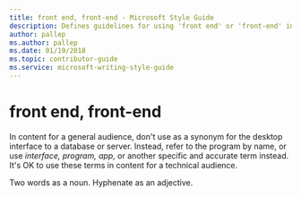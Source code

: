 ```yaml
---
title: front end, front-end - Microsoft Style Guide
description: Defines guidelines for using 'front end' or 'front-end' in Microsoft documents. Two words as a noun. Hyphenate as an adjective.
author: pallep
ms.author: pallep
ms.date: 01/19/2018
ms.topic: contributor-guide
ms.service: microsoft-writing-style-guide
---
```


# front end, front-end

In
content for a general audience, don't use as a synonym for
the desktop interface to a database or server. Instead, refer
to the program by name, or use *interface, program, app,* or another specific and accurate term instead. It's OK to use these terms in content for a technical audience. 

Two words as a noun. Hyphenate as an adjective.
